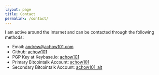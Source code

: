 ```yaml
---
layout: page
title: Contact
permalink: /contact/
---
```

I am active around the Internet and can be contacted through the following methods:

- Email: [andrew@achow101.com](mailto:andrew@achow101.com)
- Github: [achow101](https://github.com/achow101)
- PGP Key at Keybase.io: [achow101](https://keybase.io/achow101)
- Primary Bitcointalk Account: [achow101](https://bitcointalk.org/index.php?action=profile;u=290195)
- Secondary Bitcointalk Account: [achow101_alt](https://bitcointalk.org/index.php?action=profile;u=466100)
